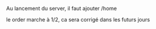 Au lancement du server, il faut ajouter /home

le order marche à 1/2, ca sera corrigé dans les futurs jours
